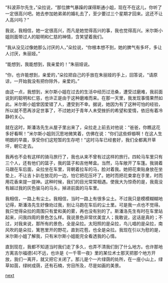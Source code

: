 
“科波菲尔先生，”朵拉说，“那位脾气暴躁的谋得斯通小姐，现在不在这儿，你听了一定很高兴吧。她去参加她弟弟的婚礼去了，至少要过三个星期才回来。这还不让人高兴吗？”

我说，我相信，她一定很高兴，而凡是她觉得高兴的事，我也觉得高兴。米尔斯小姐则面带过人的聪明和仁慈的神情，含笑望着我们。

“我从没见过像她那么讨厌的人，”朵拉说，“你根本想不到，她的脾气有多坏，多让人讨厌，朱丽娅。”

“能想到，我能想到，我亲爱的！”朱丽娅说。

“你，也许能想到，亲爱的，”朵拉把自己的手放在朱丽娅的手上，回答说，“请原谅，一开始我没有把你除外，亲爱的。”

由这一点，我想到，米尔斯小姐在过去的生活中经历过沧桑，遭受过磨难，我前面说到的聪明和仁慈，也许正是由于这种磨难而来。在那一天里，我发现事情果然如此。米尔斯小姐曾因爱错了人，遭受到不幸。据说，她因为有了这种可怕的经验，所以就不愿再涉足世事了，不过她对于青年人未受挫折的希望和爱情，依旧有着冷静的关心。

就在这时，斯潘洛先生从屋子里出来了，朵拉走上前去对他说：“爸爸，你瞧这花多好看啊！”米尔斯小姐则沉思地微笑着，仿佛在说：“你们这些蜉蝣啊！在这人生明朗的早晨，享受你们这短暂的生存吧！”这时马车已经套好，我们全都离开草坪，朝它走去。

我再也不会有这样的骑马旅行了，我也从来不曾有过这样的旅行。四轮马车里只有三个人，还有他们的篮子，我的篮子和吉他琴盒。当然，马车敞开了车篷。我骑着马跟在车后面，朵拉坐在车里，背朝着拉车的马，脸对着我。她把花束贴身放在坐垫上，不让吉卜趴在放花的一边，怕它把花压坏了。她时而把花束拿在手里，时而用花香来提一提神。这种时候，我们的目光常常相遇。使我大为惊奇的是，我竟没有越过我的灰色骏马的马头，掉进前面的马车里。

我相信，一路上有尘土。我相信，当时一路上有很多尘土。不过我只是模模糊糊地记得，斯潘洛先生好像劝过我，别让马跑在车后的尘土里。可是我一点也不觉得。我只觉得朵拉的周围只有爱和美的雾，再也没有别的了。斯潘洛先生有时在车里站起来，问我四周的景色怎么样。我说景色非常优美宜人；我敢说，这话是真的；不过，对我来说，那所有的景色，全是朵拉。太阳照的是朵拉，鸟儿唱的是朵拉，南风吹的是朵拉，篱笆里开的野花，直到花苞，也全是朵拉。我现在引以为慰的是，米尔斯小姐了解我，只有米尔斯小姐能完全看透我的心情。

直到现在，我都不知道当时我们走了多久，也弄不清我们到了什么地方。也许那地方离吉尔福德[4]不远，也许是《一千零一夜》里的某位术士那天把那个地方开放，我们一离开，就又把它关闭了。那儿是个一片绿荫的处所，在一座小山上，绿草如茵，绿树成荫，还有石楠，穷目所及，尽是如画的美景。

[next](page428.md)